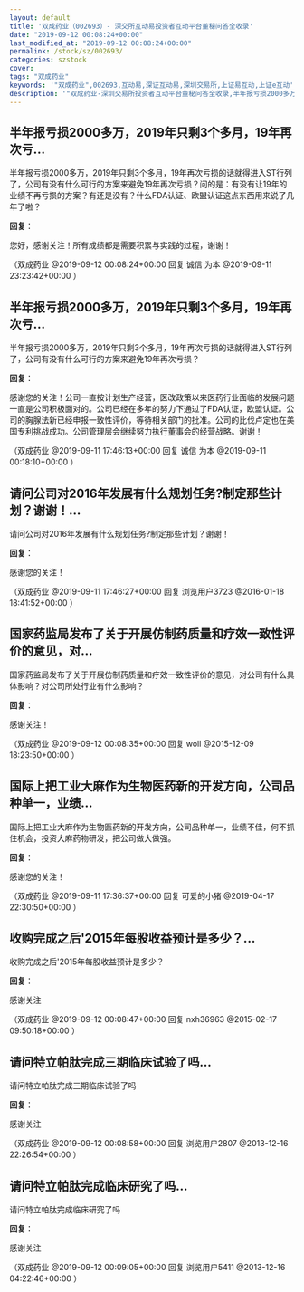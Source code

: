 ```yaml
---
layout: default
title: '双成药业（002693）- 深交所互动易投资者互动平台董秘问答全收录'
date: "2019-09-12 00:08:24+00:00"
last_modified_at: "2019-09-12 00:08:24+00:00"
permalink: /stock/sz/002693/
categories: szstock
cover: 
tags: "双成药业"
keywords: '"双成药业",002693,互动易,深证互动易,深圳交易所,上证易互动,上证e互动'
description: '"双成药业-深圳交易所投资者互动平台董秘问答全收录,半年报亏损2000多万，2019年只剩3个多月，19年再次亏损的话就得进入ST行列了，公司有没有什么可行的方案来避免19年再次亏损？问的是：有没有让19年的业绩不再亏损的方案？有还是没有？什么FDA认证、欧盟认证这点东西用来说了几年了啦？"'
---
```


## 半年报亏损2000多万，2019年只剩3个多月，19年再次亏...

半年报亏损2000多万，2019年只剩3个多月，19年再次亏损的话就得进入ST行列了，公司有没有什么可行的方案来避免19年再次亏损？问的是：有没有让19年的业绩不再亏损的方案？有还是没有？什么FDA认证、欧盟认证这点东西用来说了几年了啦？

**回复**：

您好，感谢关注！所有成绩都是需要积累与实践的过程，谢谢！ 

（双成药业  @2019-09-12 00:08:24+00:00 回复 诚信 为本  @2019-09-11 23:23:42+00:00 ）

## 半年报亏损2000多万，2019年只剩3个多月，19年再次亏...

半年报亏损2000多万，2019年只剩3个多月，19年再次亏损的话就得进入ST行列了，公司有没有什么可行的方案来避免19年再次亏损？

**回复**：

感谢您的关注！公司一直按计划生产经营，医改政策以来医药行业面临的发展问题一直是公司积极面对的。公司已经在多年的努力下通过了FDA认证，欧盟认证。公司的胸腺法新已经申报一致性评价，等待相关部门的批准。公司的比伐卢定也在美国专利挑战成功。公司管理层会继续努力执行董事会的经营战略。谢谢！ 

（双成药业  @2019-09-11 17:46:13+00:00 回复 诚信 为本  @2019-09-11 00:18:10+00:00 ）

## 请问公司对2016年发展有什么规划任务?制定那些计划？谢谢！...

请问公司对2016年发展有什么规划任务?制定那些计划？谢谢！

**回复**：

感谢您的关注！ 

（双成药业  @2019-09-11 17:46:27+00:00 回复 浏览用户3723  @2016-01-18 18:41:52+00:00 ）

## 国家药监局发布了关于开展仿制药质量和疗效一致性评价的意见，对...

国家药监局发布了关于开展仿制药质量和疗效一致性评价的意见，对公司有什么具体影响？对公司所处行业有什么影响？

**回复**：

感谢关注！ 

（双成药业  @2019-09-12 00:08:35+00:00 回复 woll  @2015-12-09 18:23:50+00:00 ）

## 国际上把工业大麻作为生物医药新的开发方向，公司品种单一，业绩...

国际上把工业大麻作为生物医药新的开发方向，公司品种单一，业绩不佳，何不抓住机会，投资大麻药物研发，把公司做大做强。

**回复**：

感谢您的关注！ 

（双成药业  @2019-09-11 17:36:37+00:00 回复 可爱的小猪  @2019-04-17 22:30:50+00:00 ）

## 收购完成之后'2015年每股收益预计是多少？...

收购完成之后\'2015年每股收益预计是多少？

**回复**：

感谢关注 

（双成药业  @2019-09-12 00:08:47+00:00 回复 nxh36963  @2015-02-17 09:50:18+00:00 ）

## 请问特立帕肽完成三期临床试验了吗...

请问特立帕肽完成三期临床试验了吗

**回复**：

感谢关注 

（双成药业  @2019-09-12 00:08:58+00:00 回复 浏览用户2807  @2013-12-16 22:26:54+00:00 ）

## 请问特立帕肽完成临床研究了吗...

请问特立帕肽完成临床研究了吗

**回复**：

感谢关注 

（双成药业  @2019-09-12 00:09:05+00:00 回复 浏览用户5411  @2013-12-16 04:22:46+00:00 ）

